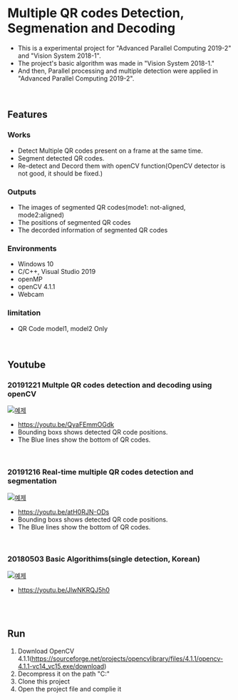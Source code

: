 # Multiple QR codes Detection, Segmenation and Decoding

* This is a experimental project for "Advanced Parallel Computing 2019-2" and "Vision System 2018-1".
* The project's basic algorithm was made in "Vision System 2018-1."
* And then, Parallel processing and multiple detection were applied in "Advanced Parallel Computing 2019-2".

<br>

## Features

### Works
* Detect Multiple QR codes present on a frame at the same time.
* Segment detected QR codes.
* Re-detect and Decord them with openCV function(OpenCV detector is not good, it should be fixed.)

### Outputs
* The images of segmented QR codes(mode1: not-aligned, mode2:aligned)
* The positions of segmented QR codes
* The decorded information of segmented QR codes

### Environments
* Windows 10
* C/C++, Visual Studio 2019
* openMP
* openCV 4.1.1
* Webcam

### limitation
* QR Code model1, model2 Only

<br>

## Youtube
### 20191221 Multple QR codes detection and decoding using openCV
[![예제](http://img.youtube.com/vi/QyaFEmmOGdk/0.jpg)](https://youtu.be/QyaFEmmOGdk?t=0s) 
<br>

* https://youtu.be/QyaFEmmOGdk
* Bounding boxs shows detected QR code positions.
* The Blue lines show the bottom of QR codes.
<br>

### 20191216 Real-time multiple QR codes detection and segmentation
[![예제](http://img.youtube.com/vi/atH0RJN-ODs/0.jpg)](https://youtu.be/atH0RJN-ODs?t=0s) 
<br>

* https://youtu.be/atH0RJN-ODs
* Bounding boxs shows detected QR code positions.
* The Blue lines show the bottom of QR codes.
<br>

### 20180503 Basic Algorithims(single detection, Korean)
[![예제](http://img.youtube.com/vi/JlwNKRQJ5h0/0.jpg)](https://youtu.be/JlwNKRQJ5h0?t=0s) 
<br>

* https://youtu.be/JlwNKRQJ5h0
<br>


<br>

## Run
1. Download OpenCV 4.1.1(https://sourceforge.net/projects/opencvlibrary/files/4.1.1/opencv-4.1.1-vc14_vc15.exe/download)
2. Decompress it on the path "C:\"
3. Clone this project
4. Open the project file and complie it



